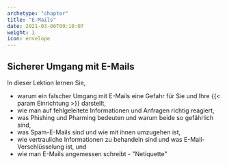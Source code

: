 ```yaml
---
archetype: "chapter"
title: "E-Mails"
date: 2021-03-06T09:10:07
weight: 1
icon: envelope
---
```


## Sicherer Umgang mit E-Mails

In dieser Lektion lernen Sie,

  * warum ein falscher Umgang mit E-Mails eine Gefahr für Sie und Ihre {{< param Einrichtung >}} darstellt,
  * wie man auf fehlgeleitete Informationen und Anfragen richtig reagiert,
  * was Phishing und Pharming bedeuten und warum beide so gefährlich sind,
  * was Spam-E-Mails sind und wie mit ihnen umzugehen ist,
  * wie vertrauliche Informationen zu behandeln sind und was E-Mail-Verschlüsselung ist, und
  * wie man E-Mails angemessen schreibt - "Netiquette"

